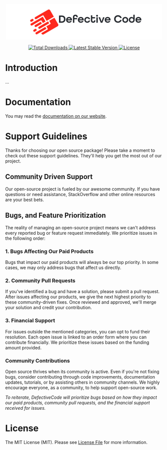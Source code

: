 <p align="center"><img width="500" src="./docs/logo.gif" alt="Defective Code Logo"></p>

<p align="center">
    <a href="https://packagist.org/packages/defectivecode/skeleton">
        <img src="https://poser.pugx.org/defectivecode/skeleton/d/total.svg" alt="Total Downloads">
    </a>
    <a href="https://packagist.org/packages/defectivecode/skeleton">
        <img src="https://poser.pugx.org/defectivecode/skeleton/v/stable.svg" alt="Latest Stable Version">
    </a>
    <a href="https://packagist.org/packages/defectivecode/skeleton">
        <img src="https://poser.pugx.org/defectivecode/skeleton/license.svg" alt="License">
    </a>
</p>

# Introduction

...

# Documentation

You may read the [documentation on our website](https://www.defectivecode.com/packages/skelton).

# Support Guidelines

Thanks for choosing our open source package! Please take a moment to check out these support guidelines. They'll help you get the most out of our project.

## Community Driven Support

Our open-source project is fueled by our awesome community. If you have questions or need assistance, StackOverflow and other online resources are your best bets.

## Bugs, and Feature Prioritization

The reality of managing an open-source project means we can't address every reported bug or feature request immediately. We prioritize issues in the following order:

### 1. Bugs Affecting Our Paid Products

Bugs that impact our paid products will always be our top priority. In some cases, we may only address bugs that affect us directly.

### 2. Community Pull Requests

If you've identified a bug and have a solution, please submit a pull request. After issues affecting our products, we give the next highest priority to these community-driven fixes. Once reviewed and approved, we'll merge your solution and credit your contribution.

### 3. Financial Support

For issues outside the mentioned categories, you can opt to fund their resolution. Each open issue is linked to an order form where you can contribute financially. We prioritize these issues based on the funding amount provided.

### Community Contributions

Open source thrives when its community is active. Even if you're not fixing bugs, consider contributing through code improvements, documentation updates, tutorials, or by assisting others in community channels. We highly encourage everyone, as a community, to help support open-source work.

_To reiterate, DefectiveCode will prioritize bugs based on how they impact our paid products, community pull requests, and the financial support received for issues._

# License

The MIT License (MIT). Please see [License File](LICENSE.md) for more information.
